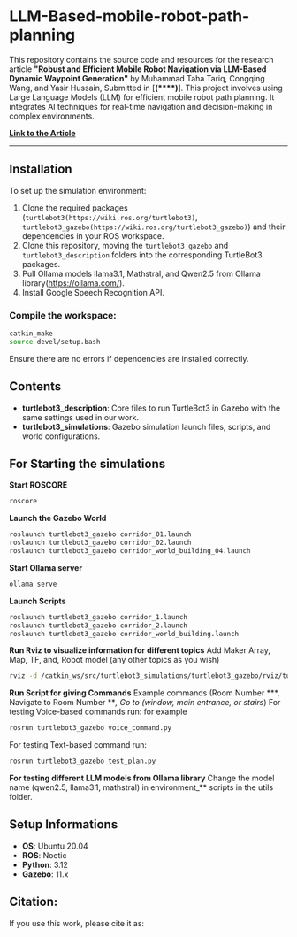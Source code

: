 # LLM-Based-mobile-robot-path-planning
This repository contains the source code and resources for the research article **"Robust and Efficient Mobile Robot Navigation via LLM-Based Dynamic Waypoint Generation"** by Muhammad Taha Tariq, Congqing Wang, and Yasir Hussain, Submitted in [**(****)**]. This project involves using Large Language Models (LLM) for efficient mobile robot path planning. It integrates AI techniques for real-time navigation and decision-making in complex environments.

[**Link to the Article**]()  

---

## Installation
To set up the simulation environment:
1. Clone the required packages (`turtlebot3(https://wiki.ros.org/turtlebot3)`, `turtlebot3_gazebo(https://wiki.ros.org/turtlebot3_gazebo)`) and their dependencies in your ROS workspace.
2. Clone this repository, moving the `turtlebot3_gazebo` and `turtlebot3_description` folders into the corresponding TurtleBot3 packages.
3. Pull Ollama models llama3.1, Mathstral, and Qwen2.5 from Ollama library(https://ollama.com/).
4. Install Google Speech Recognition API.

### Compile the workspace:
```bash
catkin_make
source devel/setup.bash
```

Ensure there are no errors if dependencies are installed correctly.
## Contents
- **turtlebot3_description**: Core files to run TurtleBot3 in Gazebo with the same settings used in our work.
- **turtlebot3_simulations**: Gazebo simulation launch files, scripts, and world configurations.

## For Starting the simulations
**Start ROSCORE**
```bash
roscore
```
**Launch the Gazebo World**
```bash
roslaunch turtlebot3_gazebo corridor_01.launch
roslaunch turtlebot3_gazebo corridor_02.launch
roslaunch turtlebot3_gazebo corridor_world_building_04.launch
```
**Start Ollama server**
```bash
ollama serve
```
**Launch Scripts**
```bash
roslaunch turtlebot3_gazebo corridor_1.launch
roslaunch turtlebot3_gazebo corridor_2.launch
roslaunch turtlebot3_gazebo corridor_world_building.launch
```
**Run Rviz to visualize information for different topics**
Add Maker Array, Map, TF, and, Robot model (any other topics as you wish) 
```bash
rviz -d /catkin_ws/src/turtlebot3_simulations/turtlebot3_gazebo/rviz/turtlebot3_gazebo_model.rviz
```
**Run Script for giving Commands**
Example commands (Room Number ***, Navigate to Room Number ***, Go to (window, main entrance, or stairs*)
For testing Voice-based commands run: for example
```bash
rosrun turtlebot3_gazebo voice_command.py
```
For testing Text-based command run:
```bash
rosrun turtlebot3_gazebo test_plan.py
```
**For testing different LLM models from Ollama library**
Change the model name (qwen2.5, llama3.1, mathstral) in environment_** scripts in the utils folder.

## Setup Informations
- **OS**: Ubuntu 20.04
- **ROS**: Noetic
- **Python**: 3.12
- **Gazebo**: 11.x

## Citation:
If you use this work, please cite it as:
```bash

```
